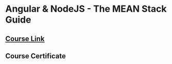 # Angular & NodeJS - The MEAN Stack Guide

## [Course Link](https://www.udemy.com/course/angular-2-and-nodejs-the-practical-guide/)

## Course Certificate
